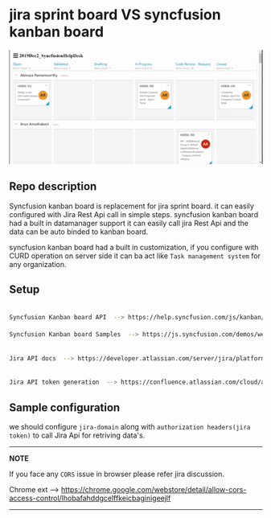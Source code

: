 # jira sprint board VS syncfusion kanban board

![image](./jira-board.gif)

## Repo description

Syncfusion kanban board is replacement for jira sprint board. it can easily configured with Jira Rest Api call in simple steps. syncfusion kanban board had a built in datamanager support it can easily call jira Rest Api and the data can be auto binded to kanban board. 

syncfusion kanban board had a built in customization, if you configure with CURD operation on server side it can ba act like `Task management system` for any organization.

## Setup

```sh

Syncfusion Kanban board API  --> https://help.syncfusion.com/js/kanban/overview

Syncfusion Kanban board Samples  --> https://js.syncfusion.com/demos/web/#!/bootstrap/kanban/defaultfunctionalities

```

```sh

Jira API docs  --> https://developer.atlassian.com/server/jira/platform/rest-apis/

```

```sh

Jira API token generation  --> https://confluence.atlassian.com/cloud/api-tokens-938839638.html

```


## Sample configuration

we should configure `jira-domain` along with `authorization headers(jira token)` to call Jira Api for retriving data's.



---
**NOTE**

If you face any `CORS` issue in browser please refer jira discussion. 

Chrome ext -->  https://chrome.google.com/webstore/detail/allow-cors-access-control/lhobafahddgcelffkeicbaginigeejlf

---
